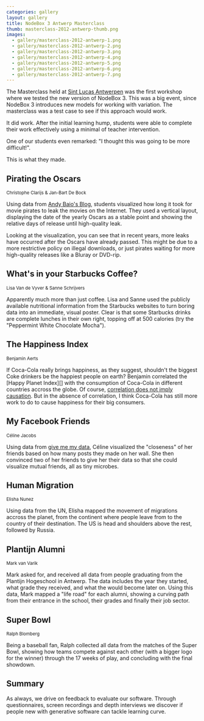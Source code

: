 ```yaml
---
categories: gallery
layout: gallery
title: NodeBox 3 Antwerp Masterclass
thumb: masterclass-2012-antwerp-thumb.png
images:
  - gallery/masterclass-2012-antwerp-1.png
  - gallery/masterclass-2012-antwerp-2.png
  - gallery/masterclass-2012-antwerp-3.png
  - gallery/masterclass-2012-antwerp-4.png
  - gallery/masterclass-2012-antwerp-5.png
  - gallery/masterclass-2012-antwerp-6.png
  - gallery/masterclass-2012-antwerp-7.png
---
```

The Masterclass held at [Sint Lucas Antwerpen](http://www.sintlucasantwerpen.be/) was the first workshop where we tested the new version of NodeBox 3. This was a big event, since NodeBox 3 introduces new models for working with variation. The masterclass was a test case to see if this approach would work.

It did work. After the initial learning hump, students were able to complete their work effectively using a minimal of teacher intervention. 

One of our students even remarked: "I thought this was going to be more difficult!".

This is what they made.

Pirating the Oscars
-------------------
<small id="by">Christophe Clarijs &amp; Jan-Bart De Bock</small>

Using data from [Andy Baio's Blog](http://waxy.org/2012/01/mpaa_wins_the_oscar_screener_battle_but_loses_the_war/), students visualized how long it took for movie pirates to leak the movies on the Internet. They used a vertical layout, displaying the date of the yearly Oscars as a stable point and showing the relative days of release until high-quality leak.

Looking at the visualization, you can see that in recent years, more leaks have occurred after the Oscars have already passed. This might be due to a more restrictive policy on illegal downloads, or just pirates waiting for more high-quality releases like a Bluray or DVD-rip.

What's in your Starbucks Coffee?
--------------------------------
<small id="by">Lisa Van de Vyver &amp; Sanne Schrijvers</small>

Apparently much more than just coffee. Lisa and Sanne used the publicly available nutritional information from the Starbucks websites to turn boring data into an immediate, visual poster. Clear is that some Starbucks drinks are complete lunches in their own right, topping off at 500 calories (try the "Peppermint White Chocolate Mocha").

The Happiness Index
-------------------
<small id="by">Benjamin Aerts</small>

If Coca-Cola really brings happiness, as they suggest, shouldn't the biggest Coke drinkers be the happiest people on earth? Benjamin correlated the [Happy Planet Index][] with the consumption of Coca-Cola in different countries accross the globe. Of course, [correlation does not imply causation](http://www.businessweek.com/magazine/correlation-or-causation-12012011-gfx.html). But in the absence of correlation, I think Coca-Cola has still more work to do to cause happiness for their big consumers.

My Facebook Friends
-------------------
<small id="by">Céline Jacobs</small>

Using data from [give me my data](http://givememydata.com/), Céline visualized the "closeness" of her friends based on how many posts they made on her wall. She then convinced two of her friends to give her their data so that she could visualize mutual friends, all as tiny microbes.

Human Migration
---------------
<small id="by">Elisha Nunez</small>

Using data from the UN, Elisha mapped the movement of migrations accross the planet, from the continent where people leave from to the country of their destination. The US is head and shoulders above the rest, followed by Russia. 

Plantijn Alumni
---------------
<small id="by">Mark van Varik</small>

Mark asked for, and received all data from people graduating from the Plantijn Hogeschool in Antwerp. The data includes the year they started, what grade they received, and what the would become later on. Using this data, Mark mapped a "life road" for each alumni, showing a curving path from their entrance in the school, their grades and finally their job sector.

Super Bowl
----------
<small id="by">Ralph Blomberg</small>

Being a baseball fan, Ralph collected all data from the matches of the Super Bowl, showing how teams compete against each other (with a bigger logo for the winner) through the 17 weeks of play, and concluding with the final showdown. 

Summary
-------
As always, we drive on feedback to evaluate our software. Through questionnaires, screen recordings and depth interviews we discover if people new with generative software can tackle learning curve.

